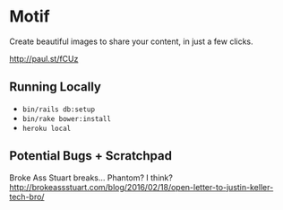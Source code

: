 # Motif

Create beautiful images to share your content, in just a few clicks.

http://paul.st/fCUz


## Running Locally

* `bin/rails db:setup`
* `bin/rake bower:install`
* `heroku local`


## Potential Bugs + Scratchpad

Broke Ass Stuart breaks… Phantom? I think? http://brokeassstuart.com/blog/2016/02/18/open-letter-to-justin-keller-tech-bro/
